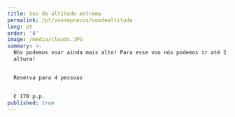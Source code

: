 ```yaml
---
title: Voo de altitude extrema
permalink: /pt/vooseprecos/voodealtitude
lang: pt
order: '4'
image: /media/clouds.JPG
summary: >-
  Nós podemos voar ainda mais alto! Para esse voo nós podemos ir até 2.5 km de
  altura!


  Reserva para 4 pessoas


  € 170 p.p.
published: true
---
```


